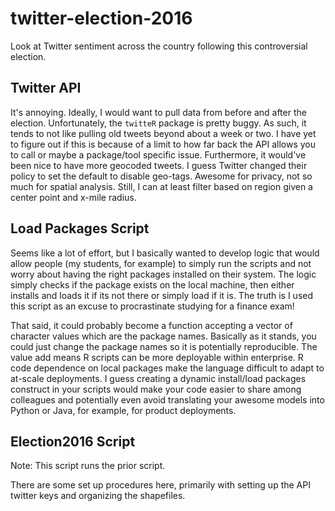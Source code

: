 # twitter-election-2016
Look at Twitter sentiment across the country following this controversial election.

## Twitter API
It's annoying.  Ideally, I would want to pull data from before and after the election.  Unfortunately, the `twitteR` package is pretty buggy.  As such, it tends to not like pulling old tweets beyond about a week or two.  I have yet to figure out if this is because of a limit to how far back the API allows you to call or maybe a package/tool specific issue.  Furthermore, it would've been nice to have more geocoded tweets.  I guess Twitter changed their policy to set the default to disable geo-tags.  Awesome for privacy, not so much for spatial analysis.  Still, I can at least filter based on region given a center point and x-mile radius.

## Load Packages Script
Seems like a lot of effort, but I basically wanted to develop logic that would allow people (my students, for example) to simply run the scripts and not worry about having the right packages installed on their system.  The logic simply checks if the package exists on the local machine, then either installs and loads it if its not there or simply load if it is.  The truth is I used this script as an excuse to procrastinate studying for a finance exam!

That said, it could probably become a function accepting a vector of character values which are the package names. Basically as it stands, you could just change the package names so it is potentially reproducible.  The value add means R scripts can be more deployable within enterprise.  R code dependence on local packages make the language difficult to adapt to at-scale deployments.  I guess creating a dynamic install/load packages construct in your scripts would make your code easier to share among colleagues and potentially even avoid translating your awesome models into Python or Java, for example, for product deployments.

## Election2016 Script
Note: This script runs the prior script.

There are some set up procedures here, primarily with setting up the API twitter keys and organizing the shapefiles.
